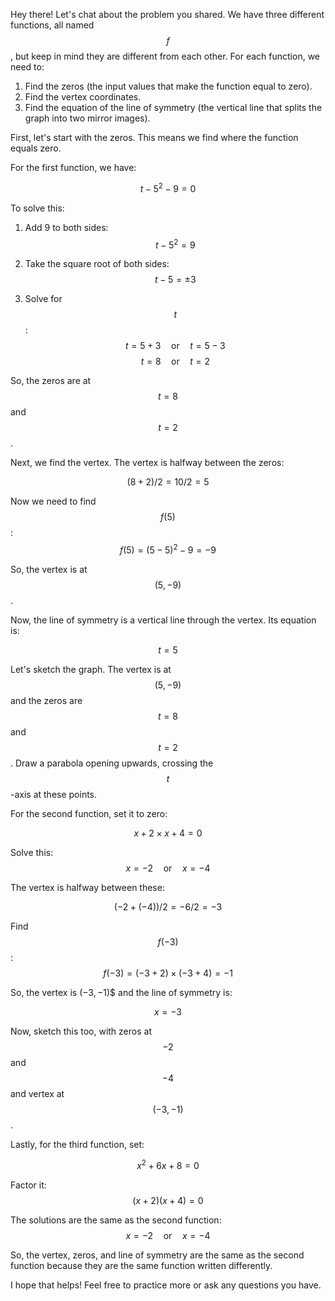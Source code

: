 Hey there! Let's chat about the problem you shared. We have three different functions, all named $$f$$, but keep in mind they are different from each other. For each function, we need to:

1. Find the zeros (the input values that make the function equal to zero).
2. Find the vertex coordinates.
3. Find the equation of the line of symmetry (the vertical line that splits the graph into two mirror images).

First, let's start with the zeros. This means we find where the function equals zero.

For the first function, we have:

$$ t - 5^2 - 9 = 0 $$

To solve this:
1. Add 9 to both sides:
   $$ t - 5^2 = 9 $$

2. Take the square root of both sides:
   $$ t - 5 = \pm 3 $$

3. Solve for $$ t $$:
   $$ t = 5 + 3 \quad \text{or} \quad t = 5 - 3 $$
   $$ t = 8 \quad \text{or} \quad t = 2 $$

So, the zeros are at $$ t = 8 $$ and $$ t = 2 $$.

Next, we find the vertex. The vertex is halfway between the zeros:

$$ (8 + 2) / 2 = 10 / 2 = 5 $$

Now we need to find $$ f(5) $$:
$$ f(5) = (5 - 5)^2 - 9 = -9 $$

So, the vertex is at $$(5, -9)$$.

Now, the line of symmetry is a vertical line through the vertex. Its equation is:

$$ t = 5 $$

Let's sketch the graph. The vertex is at $$(5, -9)$$ and the zeros are $$t = 8$$ and $$t = 2$$. Draw a parabola opening upwards, crossing the $$t$$-axis at these points.

For the second function, set it to zero:

$$ x + 2 \times x + 4 = 0 $$

Solve this:
$$ x = -2 \quad \text{or} \quad x = -4 $$

The vertex is halfway between these:

$$ (-2 + (-4)) / 2 = -6 / 2 = -3 $$

Find $$ f(-3) $$:
$$ f(-3) = (-3 + 2) \times (-3 + 4) = -1 $$

So, the vertex is $(-3, -1)$$ and the line of symmetry is:

$$ x = -3 $$

Now, sketch this too, with zeros at $$ -2 $$ and $$ -4 $$ and vertex at $$(-3, -1)$$.

Lastly, for the third function, set:

$$ x^2 + 6x + 8 = 0 $$

Factor it:
$$ (x + 2)(x + 4) = 0 $$

The solutions are the same as the second function:
$$ x = -2 \quad \text{or} \quad x = -4 $$

So, the vertex, zeros, and line of symmetry are the same as the second function because they are the same function written differently.

I hope that helps! Feel free to practice more or ask any questions you have.